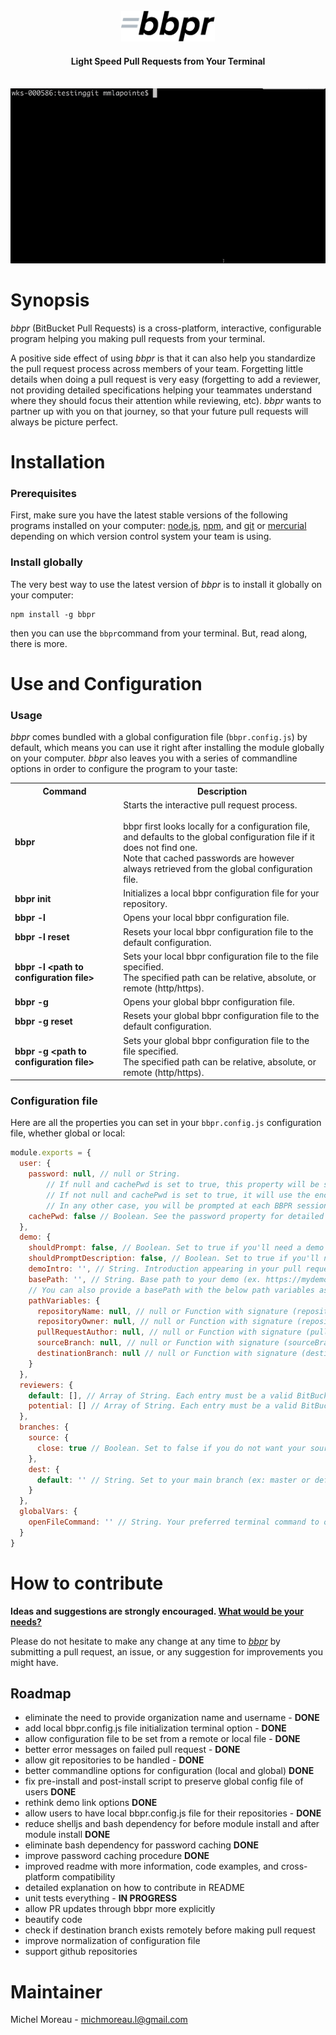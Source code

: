 <div align="center">
<br>
<img src='https://raw.githubusercontent.com/MichelML/bbpr/master/media/bbpr.png' width='150'>
<h4>Light Speed Pull Requests from Your Terminal</h4>
</div>
<br>
<div align="center">
<img src='https://raw.githubusercontent.com/MichelML/bbpr/master/media/bbpr2.gif'>
</div>

<h1 id="synopsis">Synopsis</h1>  

_bbpr_ (BitBucket Pull Requests) is a cross-platform, interactive, configurable program helping you making pull requests from your terminal.   
   
A positive side effect of using _bbpr_ is that it can also help you standardize the pull request process across members of your team.
Forgetting little details when doing a pull request is very easy (forgetting to add a reviewer, not providing detailed specifications helping your teammates understand where they should focus their attention while reviewing, etc). _bbpr_ wants to partner up with you on that journey, so that your future pull requests will always be picture perfect.   
 
<h1 id="installation">Installation</h1>
<h3>Prerequisites</h3> 
  
First, make sure you have the latest stable versions of the following programs installed on your computer: <a href="https://nodejs.org/en/">node.js</a>, <a href="https://www.npmjs.com/">npm</a>, and <a href="https://git-scm.com/">git</a> or <a href="https://www.mercurial-scm.org/">mercurial</a> depending on which version control system your team is using.   


<h3>Install globally</h3>
  
The very best way to use the latest version of _bbpr_ is to install it globally on your computer:
```  
npm install -g bbpr
```     
then you can use the `bbpr`command from your terminal. But, read along, there is more.  

<h1 id="Configuration">Use and Configuration</h1>  
<h3>Usage</h3>  

_bbpr_ comes bundled with a global configuration file (`bbpr.config.js`) by default, which means you can use it right after installing the module globally on your computer. _bbpr_ also leaves you with a series of commandline options in order to configure the program to your taste:  
   
<table class="tg">
  <tr>
    <th class="tg-yw4l">Command</th>
    <th class="tg-yw4l">Description</th>
  </tr>
  <tr>
    <td class="tg-yw4l"><strong>bbpr</strong></td>
    <td class="tg-yw4l">Starts the interactive pull request process. <br><br>bbpr first looks locally for a configuration file,   <br>and defaults to the global configuration file if it does not find one.<br>Note that cached passwords are however always retrieved from the global configuration file.  </td>
  </tr>
  <tr>
    <td class="tg-yw4l"><strong>bbpr init</strong></td>
    <td class="tg-yw4l">Initializes a local bbpr configuration file for your repository.</td>
  </tr>
  <tr>
    <td class="tg-yw4l"><strong>bbpr -l</strong></td>
    <td class="tg-yw4l">Opens your local bbpr configuration file.</td>
  </tr>
  <tr>
    <td class="tg-yw4l"><strong>bbpr -l reset</strong></td>
    <td class="tg-yw4l">Resets your local bbpr configuration file to the default configuration.</td>
  </tr>
  <tr>
    <td class="tg-yw4l"><strong>bbpr -l &lt;path to configuration file&gt;</strong></td>
    <td class="tg-yw4l">Sets your local bbpr configuration file to the file specified.   <br>The specified path can be relative, absolute, or remote (http/https).  </td>
  </tr>
  <tr>
    <td class="tg-yw4l"><strong>bbpr -g</strong></td>
    <td class="tg-yw4l">Opens your global bbpr configuration file.</td>
  </tr>
  <tr>
    <td class="tg-yw4l"><strong>bbpr -g reset</strong></td>
    <td class="tg-yw4l">Resets your global bbpr configuration file to the default configuration.  </td>
  </tr>
  <tr>
    <td class="tg-yw4l"><strong>bbpr -g  &lt;path to configuration file&gt;</strong></td>
    <td class="tg-yw4l">Sets your global bbpr configuration file to the file specified.   <br>The specified path can be relative, absolute, or remote (http/https).  </td>
  </tr>
</table>

<h3>Configuration file</h3>   
   
Here are all the properties you can set in your `bbpr.config.js` configuration file, whether global or local:

```javascript 
module.exports = {
  user: {
    password: null, // null or String.
        // If null and cachePwd is set to true, this property will be set to the (encrypted) password you entered via the prompt for your next BBPR sessions.
        // If not null and cachePwd is set to true, it will use the encrypted password stored in this property.
        // In any other case, you will be prompted at each BBPR session to provide your BitBucket password.
    cachePwd: false // Boolean. See the password property for detailed explanation.
  },
  demo: {
    shouldPrompt: false, // Boolean. Set to true if you'll need a demo link with your PR.
    shouldPromptDescription: false, // Boolean. Set to true if you'll need a description with your demo.
    demoIntro: '', // String. Introduction appearing in your pull request description right before your demo url
    basePath: '', // String. Base path to your demo (ex. https://mydemo.com/). Provide only if needing a demo. It will be ignored otherwise.
    // You can also provide a basePath with the below path variables as such https://mydemo.com/{{repositoryName}}/{{sourceBranch}}/{{orAnyPathVariableListedBelow}}
    pathVariables: {
      repositoryName: null, // null or Function with signature (repositoryName) => String. Formatting function for repositoryName.
      repositoryOwner: null, // null or Function with signature (repositoryOwner) => String. Formatting function for repositoryOwner.
      pullRequestAuthor: null, // null or Function with signature (pullRequestAuthor) => String. Formatting function for pullRequestAuthor.
      sourceBranch: null, // null or Function with signature (sourceBranch) => String. Formatting function for sourceBranch.
      destinationBranch: null // null or Function with signature (destinationBranch) => String. Formatting function for destinationBranch.
    }
  },
  reviewers: {
    default: [], // Array of String. Each entry must be a valid BitBucket username. These are the reviewers who are assign to reviewing your work. An empty Array is also valid.
    potential: [] // Array of String. Each entry must be a valid BitBucket username. These are the reviewers who may be assigned to reviewing your work. An empty Array is also valid.
  },
  branches: {
    source: {
      close: true // Boolean. Set to false if you do not want your source branch to be closed after merging in the destination branch.
    },
    dest: {
      default: '' // String. Set to your main branch (ex: master or default), or the branch to which you are making PRs most often. Defaults to default for Mercurial and master for Git
    }
  },
  globalVars: {
    openFileCommand: '' // String. Your preferred terminal command to open your config file (javascript file). BBPR uses a default command according to your platform if empty.
  }
}
```  
    
<h1 id="contribute">How to contribute</h1>

**Ideas and suggestions are strongly encouraged. [What would be your needs?](mailto:michmoreau.l@gmail.com?Subject=bbpr%20Project)**  
  
Please do not hesitate to make any change at any time to <a href="https://github.com/MichelML/bbpr">_bbpr_</a> by submitting a pull request, an issue, or any suggestion for improvements you might have.  
  
  <h2 id="contribute-roadmap">Roadmap</h2>  
    
  - eliminate the need to provide organization name and username - __DONE__  
  - add local bbpr.config.js file initialization terminal option - __DONE__  
  - allow configuration file to be set from a remote or local file - __DONE__  
  - better error messages on failed pull request - __DONE__  
  - allow git repositories to be handled - __DONE__  
  - better commandline options for configuration (local and global) __DONE__
  - fix pre-install and post-install script to preserve global config file of users __DONE__
  - rethink demo link options __DONE__ 
  - allow users to have local bbpr.config.js file for their repositories - __DONE__ 
  - reduce shelljs and bash dependency for before module install and after module install __DONE__
  - eliminate bash dependency for password caching __DONE__
  - improve password caching procedure __DONE__
  - improved readme with more information, code examples, and cross-platform compatibility  
  - detailed explanation on how to contribute in README
  - unit tests everything - __IN PROGRESS__
  - allow PR updates through bbpr more explicitly 
  - beautify code
  - check if destination branch exists remotely before making pull request  
  - improve normalization of configuration file  
  - support github repositories
    
<h1 id="maintainer">Maintainer</h1>
 
Michel Moreau - [michmoreau.l@gmail.com](mailto:michmoreau.l@gmail.com?Subject=bbpr%20Project) 
